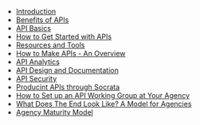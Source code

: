 

* [Introduction](https://github.com/18F/API-All-the-X/blob/master/education/introduction.md)
* [Benefits of APIs]()
* [API Basics]()
* [How to Get Started with APIs]()
* [Resources and Tools]()
* [How to Make APIs - An Overview]()
* [API Analytics]()
* [API Design and Documentation]()
* [API Security]()
* [Producint APIs through Socrata]()
* [How to Set up an API Working Group at Your Agency]()
* [What Does The End Look Like?  A Model for Agencies]()
* [Agency Maturity Model]()
